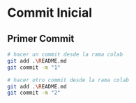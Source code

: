 # Commit Inicial

## Primer Commit 

```bash
# hacer un commit desde la rama colab
git add .\README.md
git commit -m "1"
```
```bash
# hacer otro commit desde la rama colab
git add .\README.md
git commit -m "2"
```

